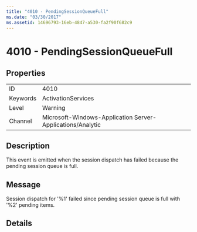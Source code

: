 ```yaml
---
title: "4010 - PendingSessionQueueFull"
ms.date: "03/30/2017"
ms.assetid: 14696793-16eb-4847-a530-fa2f90f682c9
---
```

# 4010 - PendingSessionQueueFull
## Properties  


|||  
|-|-|  
|ID|4010|  
|Keywords|ActivationServices|  
|Level|Warning|  
|Channel|Microsoft-Windows-Application Server-Applications/Analytic|  

## Description  
 This event is emitted when the session dispatch has failed because the pending session queue is full.  

## Message  
 Session dispatch for '%1' failed since pending session queue is full with '%2' pending items.  

## Details
